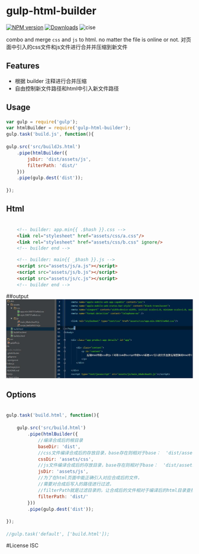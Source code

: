 # gulp-html-builder

[![NPM version][npm-image]][npm-url]
[![Downloads][downloads-image]][downloads-url]
![cise](http://cise.alibaba-inc.com/task/69703/status.svg)

[npm-image]: https://img.shields.io/npm/v/gulp-html-builder.svg?style=flat-square
[npm-url]: https://npmjs.org/package/gulp-html-builder
[downloads-image]: http://img.shields.io/npm/dm/gulp-html-builder.svg?style=flat-square
[downloads-url]: https://npmjs.org/package/gulp-html-builder

combo and merge `css` and `js` to html. no matter the file is online or not.
对页面中引入的css文件和js文件进行合并并压缩到新文件

## Features

+ 根据 builder 注释进行合并压缩
+ 自由控制新文件路径和html中引入新文件路径

## Usage

```javascript
var gulp = require('gulp');
var htmlBuilder = require('gulp-html-builder');
gulp.task('build.js', function(){

gulp.src('src/buildJs.html')
    .pipe(htmlBuilder({
        jsDir: 'dist/assets/js',
        filterPath: 'dist/'
    }))
    .pipe(gulp.dest('dist'));

});
```

## Html
```html

    <!-- builder: app.min{{ .$hash }}.css -->
    <link rel="stylesheet" href="assets/css/a.css"/>
    <link rel="stylesheet" href="assets/css/b.css" ignore/>
    <!-- builder end -->

```
```html
    <!-- builder: main{{ _$hash }}.js -->
    <script src="assets/js/a.js"></script>
    <script src="assets/js/b.js"></script>
    <script src="assets/js/c.js"></script>
    <!-- builder end -->
```

##output
![Alt text](example/view.jpg)

## Options
```javascript

gulp.task('build.html', function(){

    gulp.src('src/build.html')
        .pipe(htmlBuilder({
            //编译合成后的根目录
            baseDir: 'dist',
            //css文件编译合成后的存放目录，base存在则相对于base：  'dist/assets/css'
            cssDir: 'assets/css',
            //js文件编译合成后的存放目录，base存在则相对于base：  'dist/assets/js'
            jsDir: 'assets/js',
            //为了在html页面中能正确引入对应合成后的文件，
            //需要对合成后写入的路径进行过滤，
            //filterPath就是过滤目录的，让合成后的文件相对于编译后的html目录查找
            filterPath: 'dist/'
        }))
        .pipe(gulp.dest('dist'));

});

//gulp.task('default', ['build.html']);

```

#License
ISC
